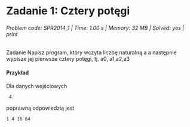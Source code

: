 # Zadanie 1: Cztery potęgi
###### Problem code: SPR2014_1 \| Time: 1.00 s \| Memory: 32 MB \| Solved: yes \| print

Zadanie
Napisz program, który wczyta liczbę naturalną a a następnie wypisze jej pierwsze cztery potęgi, tj. a0, a1,a2,a3

#### Przykład
Dla danych wejściowych

```
 4
```
poprawną odpowiedzią jest
```
1 4 16 64
```

